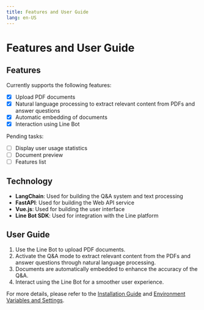 ```yaml
---
title: Features and User Guide
lang: en-US
---
```


# Features and User Guide

## Features

Currently supports the following features:
- [x] Upload PDF documents
- [x] Natural language processing to extract relevant content from PDFs and answer questions
- [x] Automatic embedding of documents
- [x] Interaction using Line Bot

Pending tasks:
- [ ] Display user usage statistics
- [ ] Document preview
- [ ] Features list

## Technology

- **LangChain**: Used for building the Q&A system and text processing
- **FastAPI**: Used for building the Web API service
- **Vue.js**: Used for building the user interface
- **Line Bot SDK**: Used for integration with the Line platform

## User Guide

1. Use the Line Bot to upload PDF documents.
2. Activate the Q&A mode to extract relevant content from the PDFs and answer questions through natural language processing.
3. Documents are automatically embedded to enhance the accuracy of the Q&A.
4. Interact using the Line Bot for a smoother user experience.

For more details, please refer to the [Installation Guide](./installation.md) and [Environment Variables and Settings](./configuration.md).
